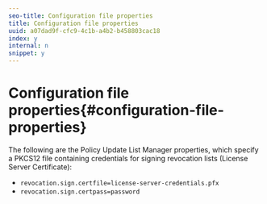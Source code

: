 ```yaml
---
seo-title: Configuration file properties
title: Configuration file properties
uuid: a07dad9f-cfc9-4c1b-a4b2-b458803cac18
index: y
internal: n
snippet: y
---
```


# Configuration file properties{#configuration-file-properties}

The following are the Policy Update List Manager properties, which specify a PKCS12 file containing credentials for signing revocation lists (License Server Certificate):

* `revocation.sign.certfile=license-server-credentials.pfx` 
* `revocation.sign.certpass=password`

